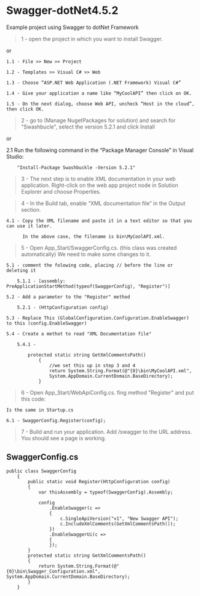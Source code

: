 # Swagger-dotNet4.5.2
Example project using Swagger to dotNet Framework


> 1 - open the project in which you want to install Swagger. 

  or 
  
    1.1 - File >> New >> Project
    
    1.2 - Templates >> Visual C# >> Web
    
    1.3 - Choose “ASP.NET Web Application (.NET Framework) Visual C#”
    
    1.4 - Give your application a name like “MyCoolAPI” then click on OK.
    
    1.5 - On the next dialog, choose Web API, uncheck “Host in the cloud”, then click OK.

>2 - go to (Manage NugetPackages for solution) and search for "Swashbucle", select the version 5.2.1 and click Install
  
  or
   
   2.1 Run the following command in the “Package Manager Console” in Visual Studio:
        
        "Install-Package Swashbuckle -Version 5.2.1"
  
>3 - The next step is to enable XML documentation in your web application. Right-click on the web app project node in Solution Explorer and choose Properties.

>4 - In the Build tab, enable “XML documentation file” in the Output section.
    
    4.1 - Copy the XML filename and paste it in a text editor so that you can use it later.
          
          In the above case, the filename is bin\MyCoolAPI.xml.

>5 - Open App_Start/SwaggerConfig.cs. (this class was created automatically) We need to make some changes to it.
    
    5.1 - comment the folowing code, placing // before the line or deleting it
        
        5.1.1 - [assembly: PreApplicationStartMethod(typeof(SwaggerConfig), "Register")]

    5.2 - Add a parameter to the "Register" method
        
        5.2.1 - (HttpConfiguration config)
    
    5.3 - Replace This (GlobalConfiguration.Configuration.EnableSwagger) to this (config.EnableSwagger)
    
    5.4 - Create a methot to read "XML Documentation file"
        
        5.4.1 - 
```
        protected static string GetXmlCommentsPath()
            {
                //we set this up in step 3 and 4
                return System.String.Format(@"{0}\bin\MyCoolAPI.xml",
                System.AppDomain.CurrentDomain.BaseDirectory);
            }
```

>6 - Open App_Start/WebApiConfig.cs. fing method "Register" and put this code:
    
    Is the same in Startup.cs
    
    6.1 - SwaggerConfig.Register(config);


>7 - Build and run your application. Add /swagger to the URL address. You should see a page is working.


## SwaggerConfig.cs
```
public class SwaggerConfig
    {
        public static void Register(HttpConfiguration config)
        {
            var thisAssembly = typeof(SwaggerConfig).Assembly;
            
            config
                .EnableSwagger(c =>
                {
                    c.SingleApiVersion("v1", "New Swagger API");
                    c.IncludeXmlComments(GetXmlCommentsPath());
                })
                .EnableSwaggerUi(c =>
                {
                });
        }
        protected static string GetXmlCommentsPath()
        {
            return System.String.Format(@"{0}\bin\Swagger_Configuration.xml", System.AppDomain.CurrentDomain.BaseDirectory);
        }
    }
```
